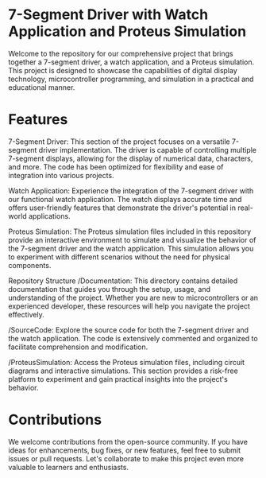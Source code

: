 # 7-Segment Driver with Watch Application and Proteus Simulation
Welcome to the repository for our comprehensive project that brings together a 7-segment driver, a watch application, and a Proteus simulation. This project is designed to showcase the capabilities of digital display technology, microcontroller programming, and simulation in a practical and educational manner.

# Features
7-Segment Driver: This section of the project focuses on a versatile 7-segment driver implementation. The driver is capable of controlling multiple 7-segment displays, allowing for the display of numerical data, characters, and more. The code has been optimized for flexibility and ease of integration into various projects.

Watch Application: Experience the integration of the 7-segment driver with our functional watch application. The watch displays accurate time and offers user-friendly features that demonstrate the driver's potential in real-world applications.

Proteus Simulation: The Proteus simulation files included in this repository provide an interactive environment to simulate and visualize the behavior of the 7-segment driver and the watch application. This simulation allows you to experiment with different scenarios without the need for physical components.

Repository Structure
/Documentation: This directory contains detailed documentation that guides you through the setup, usage, and understanding of the project. Whether you are new to microcontrollers or an experienced developer, these resources will help you navigate the project effectively.

/SourceCode: Explore the source code for both the 7-segment driver and the watch application. The code is extensively commented and organized to facilitate comprehension and modification.

/ProteusSimulation: Access the Proteus simulation files, including circuit diagrams and interactive simulations. This section provides a risk-free platform to experiment and gain practical insights into the project's behavior.

# Contributions
We welcome contributions from the open-source community. If you have ideas for enhancements, bug fixes, or new features, feel free to submit issues or pull requests. Let's collaborate to make this project even more valuable to learners and enthusiasts.
